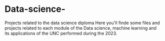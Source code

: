 # Data-science-
Projects related to the data science diploma 
Here you'll finde some files and projects related to each module of the Data science, machine learning and its applications of the UNC performed during the 2023.
